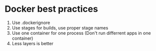 # Docker best practices
1. Use .dockerignore
2. Use stages for builds, use proper stage names
3. Use one container for one process (Don't run differrent apps in one container)
4. Less layers is better
